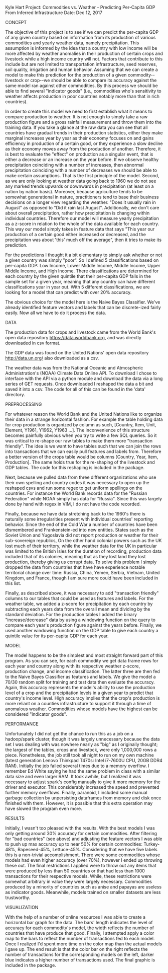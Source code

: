 Kyle Hart
Project: Commodities vs. Weather - Predicting Per-Capita GDP From Inferred Infrastructure
Date: Dec 12, 2017


CONCEPT

The objective of this project is to see if we can predict the per-capita GDP of any given country based on information from its production of various commodities and yearly weather data, namely precipitation. This assumption is informed by the idea that a country with low income will be more affected by weather anomalies in their production of certain crops and livestock while a high income country will not. Factors that contribute to this include but are not limited to transportation infrastructure, seed reserves, soil quality, irrigation and human behavior. Assuming that we can create a model to make this prediction for the production of a given commodity--livestock or crop--we should be able to compare its accuracy against the same model ran against other commodities. By this process we should be able to find several "indicator goods" (i.e., commodities who's sensitivity to weather affects production in poor countries notably more than that in rich countries).

In order to create this model we need to first establish what it means to compare production to weather. It is not enough to simply take a raw production figure and a gross rainfall measurement and throw them into the training data. If you take a glance at the raw data you can see that all countries have gradual trends in their production statistics, either they make marginal increases year by year as their economy focuses on and gains efficiency in production of a certain good, or they experience a slow decline as their economy moves away from the production of another. Therefore, it is best to evaluate the "effect" on production as a singular event, that is either a decrease or an increase on the year before. If we observe healthy precipitation coinciding with a number of increases, then abnormal precipitation coinciding with a number of decreases we should be able to make certain assumptions. That is the first principle of the model. Second, as we are only looking at weather data going back to 1960 we do not see any marked trends upwards or downwards in precipitation (at least on a nation by nation basis). Moreover, because agriculture tends to be somewhat generational in nature, practitioners tend to base their business decisions on a longer view regarding the weather. "Does it usually rain in August" as opposed to "Did it rain last August". Additionally, we don't care about overall precipitation, rather how precipitation is changing within individual countries. Therefore our model will measure yearly precipitation as a z-score in relation to the whole of the data available for each country. This way our model simply takes in feature data that says "This year our production of a certain good either increased or decreased, and the precipitation was about 'this' much off the average", then it tries to make its prediction. 

For the predictions I thought it a bit elementary to simply ask whether or not a given country was simply "poor". So I defined 5 classifications based on per-capita GDP: Low Income, Lower Middle Income, Middle Income, Upper Middle Income, and High Income. There classifications are determined for each country by the given quintile that their per-capita GDP falls in the sample set for a given year, meaning that any country can have different classifications year in year out. With 5 different classifications, we are looking for a model that can predict with over 20% accuracy.

The obvious choice for the model here is the Naive Bayes Classifier. We've already identified feature vectors and labels that can be discrete-ized fairly easily. Now all we have to do it process the data.


DATA

The production data for crops and livestock came from the World Bank's open data repository https://data.worldbank.org, and was directly downloaded in csv format.

The GDP data was found on the United Nations' open data repository http://data.un.org/ also downloaded as a csv.

The weather data was from the National Oceanic and Atmospheric Administration's (NOAA) Climate Data Online API. To download I chose to interface with the API via a python module and download the data via a long series of GET requests. Once downloaded I reshaped the data a bit and saved it into a csv. The code for all of this can be found in the 'data' directory.


PREPROCESSING

For whatever reason the World Bank and the United Nations like to organize their data in a strange horizontal fashion. For example the table holding data for crop production is organized by column as such, [Country, Item, Unit, Element, Y1961, Y1962, Y1963 ...]. The inconvenience of this structure becomes painfully obvious when you try to write a few SQL queries. So it was critical to re-shape our raw tables to make them more "transaction friendly". The idea is we want to have tables such that we can join the rows into transactions that we can easily pull features and labels from. Therefore a better version of the crops table would be columns [Country, Year, Item, Production]. The same holds true for the re-shaping of the livestock and GDP tables. The code for this reshaping is included in the package.

Next, because we pulled data from three different organizations who use their own spelling and country codes it was necessary to open up the reshaped csvs and run some regex to get uniform spellings on the countries. For instance the World Bank records data for the "Russian Federation" while NOAA simply has data for "Russia". Since this was largely done by hand with regex in VIM, I do not have the code recorded.

Finally, because we have data stretching back to the 1960's there is naturally some irregularities present with individual countries' reporting behavior. Since the end of the Cold War a number of countries have been dismembered and Frankenstein-ed into new entities. States such as the Soviet Union and Yugoslavia did not report production or weather for their sub-sovereign republics, On the other hand colonial powers such as the UK lost much of their territory, while the weather data for the UK in particular was limited to the British Isles for the duration of recording, production data included that of its colonies, meaning that as they lost land they lost production, thereby giving us corrupt data. To solve this problem I simply dropped the data from countries that have have experience notable territorial change over time: Russia, China, Yemen, Serbia, Vietnam, United Kingdom, and France, though I am sure more could have been included in this list.

Finally, as described above, it was necessary to add "transaction friendly" columns to our tables that could be used as features and labels. For the weather table, we added a z-score for precipitation by each country by subtracting each years data from the overall mean and dividing by the standard deviation. For the production tables I added the binary "increase/decrease" data by using a windowing function on the query to compare each year's production figure against the years before. Finally, we used another windowing function on the GDP table to give each country a quintile value for its per-capita GDP for each year.


MODEL

The model happens to be the simplest and most straight forward part of this program. As you can see, for each commodity we get data frame rows for each year and country along with its respective weather z-score, production change, and income classification. The latter three are then fed to the Naive Bayes Classifier as features and labels. We give the model a 70/30 random split for training and test data then evaluate the accuracy. Again, this accuracy represents the model's ability to use the production level of a crop and the precipitation levels in a given year to predict that country's income level. High accuracy implies that the crop's production is more reliant on a counties infrastructure to support it through a time of anomalous weather. Commodities whose models have the highest can be considered "indicator goods".


PERFORMANCE

Unfortunately I did not get the chance to run this as a job on a hadoop/spark cluster, though it was largely unnecessary because the data set I was dealing with was nowhere nearly as "big" as I originally thought; the largest of the tables, crops and livestock, were only 1,000,000 rows a piece. Nonetheless, the job still took all night to run on my own machine (latest generation Lenovo Thinkpad T470s: Intel i7-7600U CPU, 20GB DDR4 RAM). Initially the job failed several times due to a memory overflow. I remember Ed White saying he had the same problem in class with a similar data size and even larger RAM. It took awhile, but I realized it was necessary to adjust spark's config manually to give it more memory for the driver and executor. This considerably increased the speed and prevented further memory overflows. Finally, paranoid, I included some manual garbage collection by unpersisting dataframes from memory and disk once finished with them. However, it is possible that this extra operation may have slowed the program even more.


RESULTS

Initially, I wasn't too pleased with the results. With the best models I was only getting around 30% accuracy for certain commodities. After filtering for "bad countries" (see above) and adjusting the feature vectors I was able to push up max accuracy up to near 50% for certain commodities: Turkey-48%, Rapeseed-45%, Lettuce-45%. Considering that we have five labels this is a non-trivial accomplishment. There were some commodities whose models had even higher accuracy (over 70%), however I ended up throwing these out. The final restrictions I applied were to throw out any items that were produced by less than 50 countries or that had less than 1000 transactions for their respective models. While, these restrictions were somewhat arbitrary in value they were largely necessary. Commodities produced by a minority of countries such as anise and papayas are useless as indicator goods. Meanwhile, models trained on smaller datasets are less trustworthy.


VISUALIZATION

With the help of a number of online resources I was able to create a horizontal bar graph for the data. The bars' length indicates the level of accuracy for each commodity's model, the width reflects the number of countries that have produce that good. Finally, I attempted apply a color map to the bars to reflect the number of transactions fed to each model. Once I realized I'd spent more time on the color map than the actual models I gave up. The end result is that the color bar on the right reflects the number of transactions for the corresponding models on the left, darker blue indicates a higher number of transactions used. The final graphic is included in the package. 
